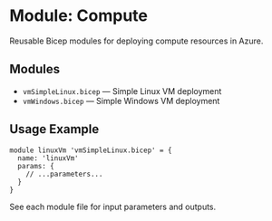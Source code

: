 # Module: Compute

Reusable Bicep modules for deploying compute resources in Azure.

## Modules
- `vmSimpleLinux.bicep` — Simple Linux VM deployment
- `vmWindows.bicep` — Simple Windows VM deployment

## Usage Example
```bicep
module linuxVm 'vmSimpleLinux.bicep' = {
  name: 'linuxVm'
  params: {
    // ...parameters...
  }
}
```

See each module file for input parameters and outputs.
